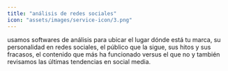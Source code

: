 ```yaml
---
title: "análisis de redes sociales"
icon: "assets/images/service-icon/3.png"
---
```


usamos softwares de análisis para ubicar el lugar dónde está tu marca, su personalidad en redes sociales, el público que la sigue, sus hitos y sus fracasos, el contenido que más ha funcionado versus el que no y también revisamos las últimas tendencias en social media.

